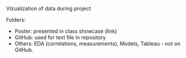 
Vizualization of data during project

Folders:
 - Poster: presented in class showcase (link) 
 - GitHub: used for text file in repository
 - Others: EDA (correlations, measurements), Models, Tableau - not on GitHub.

